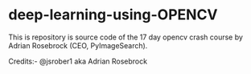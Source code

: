 # deep-learning-using-OPENCV

This is repository is source code of the 17 day opencv crash course by Adrian Rosebrock (CEO, PyImageSearch).

Credits:- @jsrober1 aka Adrian Rosebrock
